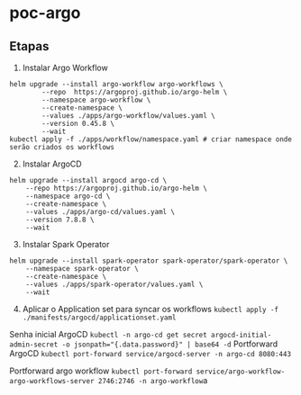 # poc-argo


## Etapas

1. Instalar Argo Workflow
```
helm upgrade --install argo-workflow argo-workflows \
		--repo 	https://argoproj.github.io/argo-helm \
		--namespace argo-workflow \
		--create-namespace \
		--values ./apps/argo-workflow/values.yaml \
		--version 0.45.8 \
		--wait
kubectl apply -f ./apps/workflow/namespace.yaml # criar namespace onde serão criados os workflows
```
2. Instalar ArgoCD

```
helm upgrade --install argocd argo-cd \
    --repo https://argoproj.github.io/argo-helm \
    --namespace argo-cd \
    --create-namespace \
    --values ./apps/argo-cd/values.yaml \
    --version 7.8.8 \
    --wait
```

3. Instalar Spark Operator
```
helm upgrade --install spark-operator spark-operator/spark-operator \
    --namespace spark-operator \
    --create-namespace \
    --values ./apps/spark-operator/values.yaml \
    --wait
```

4. Aplicar o Application set para syncar os workflows
`kubectl apply -f ./manifests/argocd/applicationset.yaml`


Senha inicial ArgoCD
`kubectl -n argo-cd get secret argocd-initial-admin-secret -o jsonpath="{.data.password}" | base64 -d`
Portforward ArgoCD
`kubectl port-forward service/argocd-server -n argo-cd 8080:443`

Portforward argo workflow
`kubectl port-forward service/argo-workflow-argo-workflows-server 2746:2746 -n argo-workflow`a